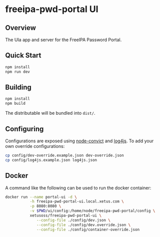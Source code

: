 # freeipa-pwd-portal UI

## Overview

The UIa app and server for the FreeIPA Password Portal.

## Quick Start

```bash
npm install
npm run dev
```

## Building

```bash
npm install
npm build
```

The distributable will be bundled into `dist/`.

## Configuring

Configurations are exposed using [node-convict](https://github.com/mozilla/node-convict)
and [log4js](https://github.com/log4js-node/log4js-node). To add your 
own override configurations:

```bash
cp config/dev-override.example.json dev-override.json
cp config/log4js.example.json log4js.json
```

## Docker

A command like the following can be used to run the docker container:

```bash
docker run --name portal-ui -d \
           -h freeipa-pwd-portal-ui.local.xetus.com \
           -p 8080:8080 \
           -v $PWD/ui/config:/home/node/freeipa-pwd-portal/config \
           xetusoss/freeipa-pwd-portal-ui \
              --config-file ./config/dev.json \
              --config-file ./config/dev.override.json \
              --config-file ./config/container-override.json 
```